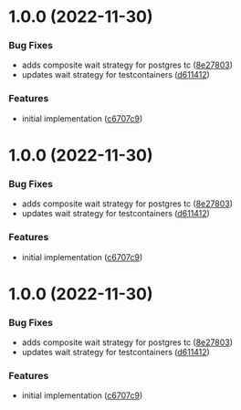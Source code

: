 # 1.0.0 (2022-11-30)


### Bug Fixes

* adds composite wait strategy for postgres tc ([8e27803](https://github.com/state303/go-discogs/commit/8e278038fc70f78f0266ecfb3e5edcb3779d3f5b))
* updates wait strategy for testcontainers ([d611412](https://github.com/state303/go-discogs/commit/d6114129140ccbf01df67d447454175182bd6520))


### Features

* initial implementation ([c6707c9](https://github.com/state303/go-discogs/commit/c6707c9b8e4e6f5e242d9f06edcbbbba50087e6f))

# 1.0.0 (2022-11-30)


### Bug Fixes

* adds composite wait strategy for postgres tc ([8e27803](https://github.com/state303/go-discogs/commit/8e278038fc70f78f0266ecfb3e5edcb3779d3f5b))
* updates wait strategy for testcontainers ([d611412](https://github.com/state303/go-discogs/commit/d6114129140ccbf01df67d447454175182bd6520))


### Features

* initial implementation ([c6707c9](https://github.com/state303/go-discogs/commit/c6707c9b8e4e6f5e242d9f06edcbbbba50087e6f))

# 1.0.0 (2022-11-30)


### Bug Fixes

* adds composite wait strategy for postgres tc ([8e27803](https://github.com/state303/go-discogs/commit/8e278038fc70f78f0266ecfb3e5edcb3779d3f5b))
* updates wait strategy for testcontainers ([d611412](https://github.com/state303/go-discogs/commit/d6114129140ccbf01df67d447454175182bd6520))


### Features

* initial implementation ([c6707c9](https://github.com/state303/go-discogs/commit/c6707c9b8e4e6f5e242d9f06edcbbbba50087e6f))
